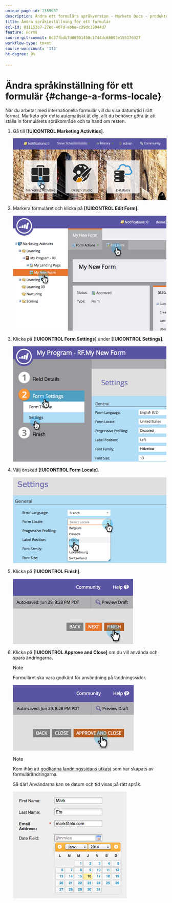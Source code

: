 ```yaml
---
unique-page-id: 2359657
description: Ändra ett formulärs språkversion - Marketo Docs - produktdokumentation
title: Ändra språkinställning för ett formulär
exl-id: 811153b7-27e6-407d-abbe-c29dc39944d7
feature: Forms
source-git-commit: 0d37fbdb7d08901458c1744dc68893e155176327
workflow-type: tm+mt
source-wordcount: '113'
ht-degree: 0%

---
```


# Ändra språkinställning för ett formulär {#change-a-forms-locale}

När du arbetar med internationella formulär vill du visa datum/tid i rätt format. Marketo gör detta automatiskt åt dig, allt du behöver göra är att ställa in formulärets språkområde och ta hand om resten.

1. Gå till **[!UICONTROL Marketing Activities]**.

   ![](assets/login-marketing-activities-7.png)

1. Markera formuläret och klicka på **[!UICONTROL Edit Form]**.

   ![](assets/image2014-9-15-12-3a52-3a52.png)

1. Klicka på **[!UICONTROL Form Settings]** under **[!UICONTROL Settings]**.

   ![](assets/image2014-9-15-12-3a53-3a23.png)

1. Välj önskad **[!UICONTROL Form Locale]**.

   ![](assets/image2014-9-15-12-3a53-3a35.png)

1. Klicka på **[!UICONTROL Finish]**.

   ![](assets/image2014-9-15-12-3a53-3a43.png)

1. Klicka på **[!UICONTROL Approve and Close]** om du vill använda och spara ändringarna.

   >[!NOTE]
   >
   >Formuläret ska vara godkänt för användning på landningssidor.

   ![](assets/image2014-9-15-12-3a53-3a52.png)

   >[!NOTE]
   >
   >Kom ihåg att [godkänna landningssidans utkast](/help/marketo/product-docs/demand-generation/landing-pages/understanding-landing-pages/approve-unapprove-or-delete-a-landing-page.md) som har skapats av formulärändringarna.

   Så där! Användarna kan se datum och tid visas på rätt språk.

   ![](assets/image2014-9-15-12-3a53-3a59.png)
